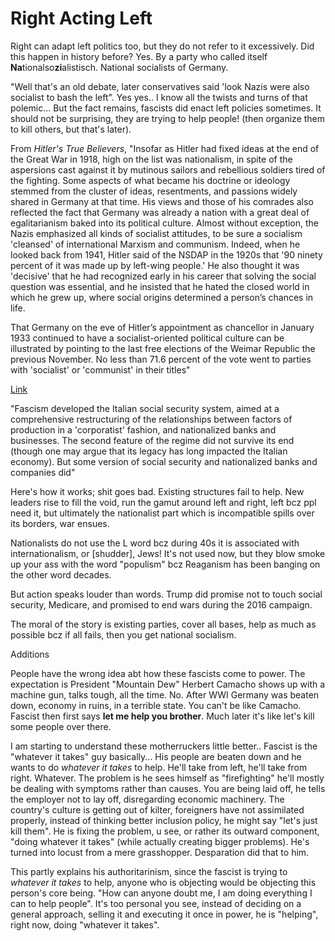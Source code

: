 # Right Acting Left

Right can adapt left politics too, but they do not refer to it
excessively. Did this happen in history before? Yes. By a party who
called itself **Na**tionalso**zi**alistisch.  National socialists of
Germany.

"Well that's an old debate, later conservatives said 'look Nazis were
also socialist to bash the left". Yes yes.. I know all the twists and
turns of that polemic... But the fact remains, fascists did enact left
policies sometimes. It should not be surprising, they are trying to
help people! (then organize them to kill others, but that's later).

From *Hitler's True Believers*, "Insofar as Hitler had fixed ideas at
the end of the Great War in 1918, high on the list was nationalism, in
spite of the aspersions cast against it by mutinous sailors and
rebellious soldiers tired of the fighting. Some aspects of what became
his doctrine or ideology stemmed from the cluster of ideas,
resentments, and passions widely shared in Germany at that time. His
views and those of his comrades also reflected the fact that Germany
was already a nation with a great deal of egalitarianism baked into
its political culture.  Almost without exception, the Nazis emphasized
all kinds of socialist attitudes, to be sure a socialism 'cleansed' of
international Marxism and communism. Indeed, when he looked back from
1941, Hitler said of the NSDAP in the 1920s that '90 ninety percent of
it was made up by left-wing people.' He also thought it was 'decisive'
that he had recognized early in his career that solving the social
question was essential, and he insisted that he hated the closed world
in which he grew up, where social origins determined a person’s
chances in life.

That Germany on the eve of Hitler’s appointment as chancellor in
January 1933 continued to have a socialist-oriented political culture
can be illustrated by pointing to the last free elections of the
Weimar Republic the previous November. No less than 71.6 percent of
the vote went to parties with 'socialist' or 'communist' in their
titles"

[Link](https://www.econlib.org/how-socialist-was-national-socialism/)

"Fascism developed the Italian social security system, aimed at a
comprehensive restructuring of the relationships between factors of
production in a 'corporatist' fashion, and nationalized banks and
businesses. The second feature of the regime did not survive its end
(though one may argue that its legacy has long impacted the Italian
economy). But some version of social security and nationalized banks
and companies did"

Here's how it works; shit goes bad. Existing structures fail to help.
New leaders rise to fill the void, run the gamut around left and
right, left bcz ppl need it, but ultimately the nationalist part which
is incompatible spills over its borders, war ensues.

Nationalists do not use the L word bcz during 40s it is associated
with internationalism, or [shudder], Jews! It's not used now, but they
blow smoke up your ass with the word "populism" bcz Reaganism has been
banging on the other word decades.

But action speaks louder than words. Trump did promise not to touch
social security, Medicare, and promised to end wars during the 2016
campaign.

The moral of the story is existing parties, cover all bases, help as
much as possible bcz if all fails, then you get national socialism.

Additions

People have the wrong idea abt how these fascists come to power. The
expectation is President "Mountain Dew" Herbert Camacho shows up with
a machine gun, talks tough, all the time. No. After WWI Germany was
beaten down, economy in ruins, in a terrible state. You can't be like
Camacho. Fascist then first says **let me help you brother**. Much
later it's like let's kill some people over there.

<a name='tmp1'/>

I am starting to understand these motherruckers little
better.. Fascist is the "whatever it takes" guy basically... His
people are beaten down and he wants to do *whatever it takes* to
help. He'll take from left, he'll take from right. Whatever. The
problem is he sees himself as "firefighting" he'll mostly be dealing
with symptoms rather than causes. You are being laid off, he tells the
employer not to lay off, disregarding economic machinery. The
country's culture is getting out of kilter, foreigners have not
assimilated properly, instead of thinking better inclusion policy, he
might say "let's just kill them". He is fixing the problem, u see, or
rather its outward component, "doing whatever it takes" (while
actually creating bigger problems).  He's turned into locust from a
mere grasshopper. Desparation did that to him.

This partly explains his authoritarinism, since the fascist is trying
to *whatever it takes* to help, anyone who is objecting would be
objecting this person's core being. "How can anyone doubt me, I am
doing everything I can to help people". It's too personal you see,
instead of deciding on a general approach, selling it and executing it
once in power, he is "helping", right now, doing "whatever it takes".





















